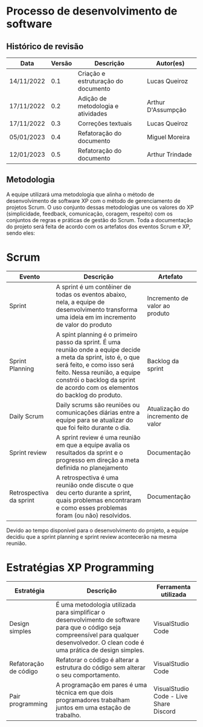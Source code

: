 # Processo de desenvolvimento de software

## Histórico de revisão 

| Data       | Versão | Descrição                           | Autor(es)     |
| ---------- | ------ | ----------------------------------- | ------------- |
| 14/11/2022 | 0.1    | Criação e estruturação do documento | Lucas Queiroz |
| 17/11/2022 | 0.2    | Adição de metodologia e atividades  | Arthur D'Assumpção |
| 17/11/2022 | 0.3    | Correções textuais                  | Lucas Queiroz |
| 05/01/2023 | 0.4    | Refatoração do documento            | Miguel Moreira |
| 12/01/2023 | 0.5    | Refatoração do documento            | Arthur Trindade |

## Metodologia
A equipe utilizará uma metodologia que alinha o método de desenvolvimento de software XP com o método de gerenciamento de projetos Scrum. O uso conjunto dessas metodologias une os valores do XP (simplicidade, feedback, comunicação, coragem, respeito) com os conjuntos de regras e práticas de gestão do Scrum.
Toda a documentação do projeto será feita de acordo com os artefatos dos eventos Scrum e XP, sendo eles:

# Scrum
| Evento                  | Descrição      | Artefato | 
| ----------------------- | -------------- | -------- |
| Sprint | A sprint é um contêiner de todas os eventos abaixo, nela, a equipe de desenvolvimento transforma uma ideia em im incremento de valor do produto | Incremento de valor ao produto |
| Sprint Planning | A spint planning é o primeiro passo da sprint. É uma reunião onde a equipe decide a meta da sprint, isto é, o que será feito, e como isso será feito. Nessa reunião, a equipe constrói o backlog da sprint de acordo com os elementos do backlog do produto. | Backlog da sprint |
| Daily Scrum | Daily scrums são reuniões ou comunicações diárias entre a equipe para se atualizar do que foi feito durante o dia. | Atualização do incremento de valor |
| Sprint review | A sprint review é uma reunião em que a equipe avalia os resultados da sprint e o progresso em direção a meta definida no planejamento | Documentação | 
| Retrospectiva da sprint | A retrospectiva é uma reunião onde discute o que deu certo durante a sprint, quais problemas encontraram e como esses problemas foram (ou não) resolvidos. | Documentação |

Devido ao tempo disponível para o desenvolvimento do projeto, a equipe decidiu que a sprint planning e sprint review acontecerão na mesma reunião.

# Estratégias XP Programming
| Estratégia              | Descrição      | Ferramenta utilizada | 
| ----------------------- | -------------- | -------- |
| Design simples | É uma metodologia utilizada para simplificar o desenvolvimento de software para que o código seja compreensível para qualquer desenvolvedor. O clean code é uma prática de design simples. | VisualStudio Code |
| Refatoração de código | Refatorar o código é alterar a estrutura do código sem alterar o seu comportamento. | VisualStudio Code | TDD |  | VisualStudio Code |
| Pair programming | A programação em pares é uma técnica em que dois programadores trabalham juntos em uma estação de trabalho. | VisualStudio Code - Live Share<br>Discord |

